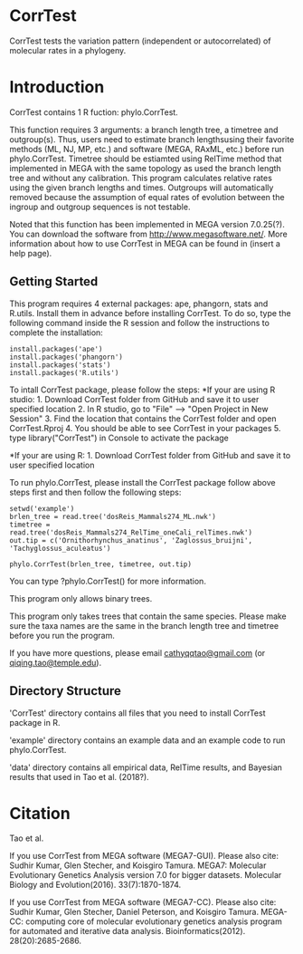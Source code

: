 CorrTest
==============

CorrTest tests the variation pattern (independent or autocorrelated) of molecular rates in a phylogeny. 

Introduction
============

CorrTest contains 1 R fuction: phylo.CorrTest. 

This function requires 3 arguments: a branch length tree, a timetree and outgroup(s). Thus, users need to estimate branch lengthsusing their favorite methods (ML, NJ, MP, etc.) and software (MEGA, RAxML, etc.) before run phylo.CorrTest. Timetree should be estiamted using RelTime method that implemented in MEGA with the same topology as used the branch length tree and without any calibration. This program calculates relative rates using the given branch lengths and times. Outgroups will automatically removed because the assumption of equal rates of evolution between the ingroup and outgroup sequences is not testable. 

Noted that this function has been implemented in MEGA version 7.0.25(?). You can download the software from http://www.megasoftware.net/. More information about how to use CorrTest in MEGA can be found in (insert a help page).


Getting Started
---------------

This program requires 4 external packages: ape, phangorn, stats and R.utils. Install them in advance before installing CorrTest. To do so, type the following command inside the R session and follow the instructions to complete the installation: 

	install.packages('ape')
	install.packages('phangorn')
	install.packages('stats')
	install.packages('R.utils')

	
To intall CorrTest package, please follow the steps:
  *If your are using R studio:
	1. Download CorrTest folder from GitHub and save it to user specified location
	2. In R studio, go to "File" --> "Open Project in New Session"
	3. Find the location that contains the CorrTest folder and open CorrTest.Rproj 
	4. You should be able to see CorrTest in your packages
	5. type library("CorrTest") in Console to activate the package
	
  *If your are using R:
	1. Download CorrTest folder from GitHub and save it to user specified location


To run phylo.CorrTest, please install the CorrTest package follow above steps first and then follow the following steps:

	setwd('example')
	brlen_tree = read.tree('dosReis_Mammals274_ML.nwk')
	timetree = read.tree('dosReis_Mammals274_RelTime_oneCali_relTimes.nwk')
	out.tip = c('Ornithorhynchus_anatinus', 'Zaglossus_bruijni', 'Tachyglossus_aculeatus')
	
	phylo.CorrTest(brlen_tree, timetree, out.tip)


You can type ?phylo.CorrTest() for more information. 

This program only allows binary trees.

This program only takes trees that contain the same species. Please make sure the taxa names are the same in the branch length tree and timetree before you run the program. 

If you have more questions, please email cathyqqtao@gmail.com (or qiqing.tao@temple.edu).


Directory Structure
------------------- 

'CorrTest' directory contains all files that you need to install CorrTest package in R.

'example' directory contains an example data and an example code to run phylo.CorrTest.

'data' directory contains all empirical data, RelTime results, and Bayesian results that used in Tao et al. (2018?). 


Citation
============
Tao et al.

If you use CorrTest from MEGA software (MEGA7-GUI). Please also cite:
Sudhir Kumar, Glen Stecher, and Koisgiro Tamura. MEGA7: Molecular Evolutionary Genetics Analysis version 7.0 for bigger datasets. Molecular Biology and Evolution(2016). 33(7):1870-1874.

If you use CorrTest from MEGA software (MEGA7-CC). Please also cite:
Sudhir Kumar, Glen Stecher, Daniel Peterson, and Koisgiro Tamura. MEGA-CC: computing core of molecular evolutionary genetics analysis program for automated and iterative data analysis. Bioinformatics(2012). 28(20):2685-2686.